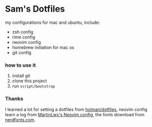 # Sam's Dotfiles



my configurations for mac and ubuntu, include:

+ zsh config
+ rime config
+ neovim config
+ homebrew initiation for mac os
+ git config



### how to use it

1. install git
2. clone this project
3. run `script/bootstrap`

### Thanks

I learned a lot for setting a dotfiles from [holman/dotfiles](https://github.com/holman/dotfiles/), neovim config  learn a log from [MartinLwx's Neovim config](https://github.com/MartinLwx/dotfiles/), the fonts download from [nerdfonts.com](https://www.nerdfonts.com/font-downloads).